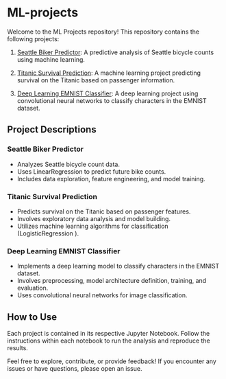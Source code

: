 # ML-projects


Welcome to the ML Projects repository! This repository contains the following projects:

1. [Seattle Biker Predictor](seattle_biker_predictor.ipynb): A predictive analysis of Seattle bicycle counts using machine learning.

2. [Titanic Survival Prediction](titanic_survival_prediction.ipynb): A machine learning project predicting survival on the Titanic based on passenger information.

3. [Deep Learning EMNIST Classifier](deep_Learning_EMNIST_Classifier_Q3.ipynb): A deep learning project using convolutional neural networks to classify characters in the EMNIST dataset.

## Project Descriptions

### Seattle Biker Predictor
- Analyzes Seattle bicycle count data.
- Uses LinearRegression to predict future bike counts.
- Includes data exploration, feature engineering, and model training.

### Titanic Survival Prediction
- Predicts survival on the Titanic based on passenger features.
- Involves exploratory data analysis and model building.
- Utilizes machine learning algorithms for classification (LogisticRegression ).

### Deep Learning EMNIST Classifier
- Implements a deep learning model to classify characters in the EMNIST dataset.
- Involves preprocessing, model architecture definition, training, and evaluation.
- Uses convolutional neural networks for image classification.

## How to Use
Each project is contained in its respective Jupyter Notebook. Follow the instructions within each notebook to run the analysis and reproduce the results.

Feel free to explore, contribute, or provide feedback! If you encounter any issues or have questions, please open an issue.
